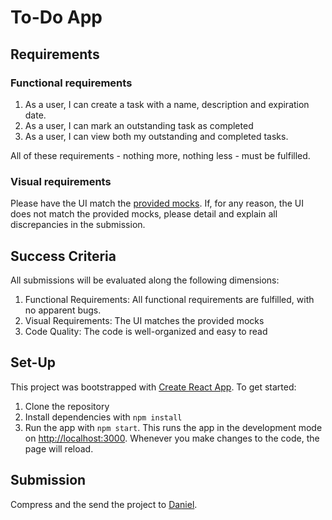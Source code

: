 # To-Do App

## Requirements

### Functional requirements

1. As a user, I can create a task with a name, description and expiration date.
2. As a user, I can mark an outstanding task as completed
3. As a user, I can view both my outstanding and completed tasks.

All of these requirements - nothing more, nothing less - must be fulfilled.

### Visual requirements

Please have the UI match the [provided mocks](https://www.figma.com/design/zIOfivBRzxRLX4KRgdsdDz/Clad-Interview-Exercise?node-id=0-1&t=luCliDWIhgoGrZdE-1). If, for any reason, the UI does not match the provided mocks, please detail and explain all discrepancies in the submission.

## Success Criteria

All submissions will be evaluated along the following dimensions:

1. Functional Requirements: All functional requirements are fulfilled, with no apparent bugs.
2. Visual Requirements: The UI matches the provided mocks
3. Code Quality: The code is well-organized and easy to read

## Set-Up

This project was bootstrapped with [Create React App](https://github.com/facebook/create-react-app). To get started:

1. Clone the repository
2. Install dependencies with `npm install`
3. Run the app with `npm start`. This runs the app in the development mode on [http://localhost:3000](http://localhost:3000). Whenever you make changes to the code, the page will reload.

## Submission

Compress and the send the project to [Daniel](mailto:interviews@withclad.com).
